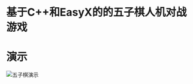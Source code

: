 # 基于C++和EasyX的的五子棋人机对战游戏

# 演示
![五子棋演示](https://github.com/user-attachments/assets/cda55814-1533-4deb-a2b5-27ac0523b092)


